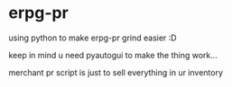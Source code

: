 # erpg-pr
using python to make erpg-pr grind easier :D

keep in mind u need pyautogui to make the thing work...

merchant pr script is just to sell everything in ur inventory
